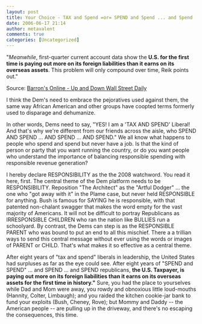 ```yaml
---
layout: post
title: Your Choice - TAX and Spend =or= SPEND and Spend ... and Spend ... and Spend
date: 2006-06-17 21:14
author: metavalent
comments: true
categories: [Uncategorized]
---
```

"<em>Meanwhile</em>, first-quarter current account data show the <strong>U.S. for the first time is paying out more on its foreign liabilities than it earns on its overseas assets</strong>. This problem will only compound over time, Reik points out."

Source: <a href="http://online.barrons.com/public/article/SB115028523078379989-FdOvdx3vgNH43tHMZz723k5itBQ_20070617.html?mod=9_0002_b_online_exclusives_weekend">Barron's Online - Up and Down Wall Street Daily</a>

I think the Dem's need to embrace the pejoratives used against them, the same way African American and other groups have coopted terms formerly used to disparage and dehumanize.

In other words, Dems need to say, "YES! I am a 'TAX AND SPEND' Liberal! And that's why we're different from our friends across the aisle, who SPEND AND SPEND ... AND SPEND ... AND SPEND." We all know what happens to people who spend and spend but never have a job. Is that the kind of person or party that you want running the country, or do you want people who understand the importance of balancing responsible spending with responsible revenue generation?

I hereby declare RESPONSIBILITY as the the 2008 watchword.  You read it here, first.  The central theme of the Dem platform needs to be RESPONSIBILITY.  Reposition "The Architect" as the "Artful Dodger" ... the one who "got away with it" in the Plame case, but never held RESPONSIBLE for anything.  Bush is famous for SAYING he is responsible, with that patented non-chalant swagger that makes the word empty for the vast majority of Americans.  It will not be difficult to portray Republicans as IRRESPONSIBLE CHILDREN who ran the nation like BULLIES run a schoolyard.  By contrast, the Dems can step is as the RESPONSIBLE PARENT who was bound to put an end to all this mischief.  There a a trillian ways to send this central message without ever using the words or images of PARENT or CHILD.  That's what makes it so effective as a central theme.

After eight years of "tax and spend" liberals in leadership, the United States had surpluses as far as the eye could see. After eight years of "SPEND and SPEND" ... and SPEND ... and SPEND republicans, <strong>the U.S. Taxpayer, is paying out more on its foreign liabilities than it earns on its overseas assets for the first time in history."</strong>
<strong></strong>
Sure, you had the place to yourselves while Dad and Mom were away, you rowdy and obnoxious little loud-mouths (Hannity, Colter, Limbaugh); and you raided the kitchen cookie-jar bank to fund your exploits (Bush, Cheney, Rove); but Mommy and Daddy -- the American people -- are pulling up in the driveway, and there's no escaping the consequences, this time.
